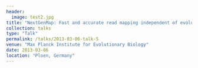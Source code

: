 ```yaml
---
header:
  image: test2.jpg
title: "NextGenMap: Fast and accurate read mapping independent of evolutionary distance"
collection: talks
type: "Talk"
permalink: /talks/2013-03-06-talk-5
venue: "Max Planck Institute for Evolutionary Biology"
date: 2013-03-06
location: "Ploen, Germany"
---
```

